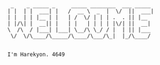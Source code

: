 

```aaa

 _    _ _____ _     _____ ________  ___ _____  
| |  | |  ___| |   /  __ \  _  |  \/  ||  ___|  
| |  | | |__ | |   | /  \/ | | | .  . || |__  
| |/\| |  __|| |   | |   | | | | |\/| ||  __|  
\  /\  / |___| |___| \__/\ \_/ / |  | || |___  
 \/  \/\____/\_____/\____/\___/\_|  |_/\____/
                                             

I'm Harekyon. 4649

```

<!---
harekyon/harekyon is a ✨ special ✨ repository because its `README.md` (this file) appears on your GitHub profile.
You can click the Preview link to take a look at your changes.
--->
